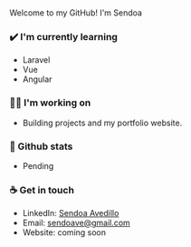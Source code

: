 <img src= ""></img>
<br>
<br>
Welcome to my GitHub! I'm Sendoa

### ✔️ I'm currently learning
- Laravel
- Vue
- Angular

### 👩‍💻 I'm working on
- Building projects and my portfolio website.

### 💠 Github stats
- Pending

### ☕ Get in touch
- LinkedIn: <a href = "https://www.linkedin.com/in/sendoa-avedillo-3a04a52a2/">Sendoa Avedillo</a>
- Email: sendoave@gmail.com
- Website: coming soon
